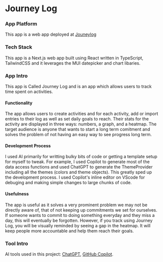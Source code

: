 # Journey Log

### App Platform

This app is a web app deployed at [Jouneylog](google.com)

### Tech Stack

This app is a Next.js web app built using React written in TypeScript, TailwindCSS and it leverages the MUI datepicker and chart libaries.

### App Intro

This app is Called Journey Log and is an app which allows users to track time spent on activities.

#### Functionality

The app allows users to create activities and for each activity, add or import entries to their log as well as set daily goals to reach. Their stats for the activity are displayed in three ways: numbers, a graph, and a heatmap. The target audience is anyone that wants to start a long term comitment and solves the problem of not having an easy way to see progress long term.

#### Development Process

I used AI primarily for writting bulky bits of code or getting a template setup for myself to tweak. For example, I used Copilot to generate most of the data access functions and used ChatGPT to generate the ThemeProvider including all the themes (colors and theme objects). This greatly sped up the development process. I used Copilot's inline editor on VScode for debuging and making simple changes to large chunks of code.

#### Usefulness

The app is useful as it solves a very prominent problem we may not be directly aware of, that of not keeping up commitments we set for ourselves. If someone wants to commit to doing something everyday and they miss a day, this will eventually be forgotten. However, if you track using Journey Log, you will be visually reminded by seeing a gap in the heatmap. It will keep people more accountable and help them reach their goals.

### Tool Intro

AI tools used in this project: [ChatGPT](https://chatgpt.com), [GitHub Copilot](https://github.com/features/copilot).

